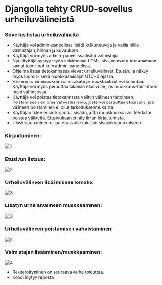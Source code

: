 # Djangolla tehty CRUD-sovellus urheiluvälineistä

### Sovellus listaa urheiluvälineitä

- Käyttäjä voi admin-paneelissa lisätä kulkuneuvoja ja valita niille valmistajan, hinnan ja kuvauksen.
- Käyttäjä voi myös admin-paneelissa lisätä valmistajia.
- Nyt käyttäjä pystyy myös selaimessa HTML-sivujen avulla toteuttamaan samat toiminnot kuin admin-paneelissa.
- Ohjelma listaa tietokannassa olevat urheiluvälineet. Etusivulla näkyy myös luomis- sekä muokkaamisajat UTC+0 ajassa.
- Välineen ominaisuuksia voi muokata ja muokkaukset voi tallentaa. Käyttäjä voi myös peruuttaa takaisin etusivulle, jos muokkaus-toimntoon meni vahingossa.
- Käyttäjä voi poistaa tietokannasta valitun välineen tietoineen. Poistamiseen on oma vahvistus-sivu, josta voi peruuttaa etusivulle, jos välineen poistaminen ei ollut tarkoituksenmukaista.
- Käyttäjän tulee ensin kirjautua sisään, jotta muokkauksia voi tehdä tai poistaa välineitä. Etusivukaan ei näy ilman kirjautumista.
- Uloskirjautuminen ohjaa etusivulle takaisin sisäänkirjautumiseen.

### Kirjautuminen:

![1](https://github.com/Viktorialissa/Django-kurssi/assets/112398757/96fa6cde-4c50-4153-a97e-a1623d3f8e3e)



### Etusivun listaus:

![2](https://github.com/Viktorialissa/Django-kurssi/assets/112398757/0aed3d85-ec80-4b11-b8d2-bd499a99db6b)



### Urheiluvälineen lisäämiseen lomake:

![3](https://github.com/Viktorialissa/Django-kurssi/assets/112398757/e9ff1ba1-ca12-49b5-b6b9-0848dbb8cca5)



### Lisätyn urheiluvälineen muokkaaminen:

![3](https://github.com/Viktorialissa/Django-kurssi/assets/112398757/983c9a98-5489-43cd-8cd7-c05cf90d8758)



### Urheiluvälineen poistamisen vahvistaminen:

![5](https://github.com/Viktorialissa/Django-kurssi/assets/112398757/66d8e898-0454-41e1-8f6e-d320f9d7a821)



### Valmistajan lisääminen/muokkaaminen:

![4](https://github.com/Viktorialissa/Django-kurssi/assets/112398757/966e4ef5-5c1d-47d3-ae36-c4d302ae1af3)


- Rekiteröityminen on seuraava vaihe toteuttaa.
- Koodi löytyy reposta.

